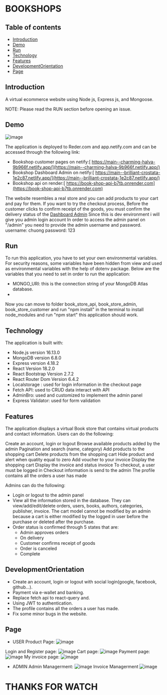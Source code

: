 # BOOKSHOPS

## Table of contents

- [Introduction](#introduction)
- [Demo](#demo)
- [Run](#run)
- [Technology](#technology)
- [Features](#features)
- [DevelopmentOrientation](#DevelopmentOrientation)
- [Page](#page)


## Introduction

A virtual ecommerce website using Node js, Express js, and Mongoose.

NOTE: Please read the RUN section before opening an issue.

## Demo

![image](https://user-images.githubusercontent.com/92925332/222942353-dd6c6382-9148-4571-9b94-eaa1da159ced.png)

The application is deployed to Reder.com and app.netify.com and can be accessed through the following link:

 - Bookshop customer pages on netify:[ https://main--charming-halva-9b966f.netlify.app/](https://main--charming-halva-9b966f.netlify.app/)
 - Bookshop Dashboard Admin on netify:[ https://main--brilliant-crostata-1e2c87.netlify.app/](https://main--brilliant-crostata-1e2c87.netlify.app/)
 - Bookshop api on render:[ https://book-shop-api-b7tb.onrender.com](https://book-shop-api-b7tb.onrender.com)

The website resembles a real store and you can add products to your cart and pay for them. If you want to try the checkout process, Before the customer clicks to confirm receipt of the goods, you must confirm the delivery status of the [Dashboard Admin](https://main--brilliant-crostata-1e2c87.netlify.app/)
Since this is dev environment i will give you admin login account
In order to access the admin panel on "/admin" you need to provide the admin username and password.
username: chuong
password: 123

## Run

To run this application, you have to set your own environmental variables. For security reasons, some variables have been hidden from view and used as environmental variables with the help of dotenv package. Below are the variables that you need to set in order to run the application:

- MONGO_URI: this is the connection string of your MongoDB Atlas database.
-

Now you can move to folder book_store_api, book_store_admin, book_store_customer and run "npm install" in the terminal to install node_modules and run "npm start" this application should work.

## Technology

The application is built with:

- Node.js version 16.13.0
- MongoDB version 6.8.0
- Express version 4.18.2
- React Version 18.2.0
- React Bootstrap Version 2.7.2
- React Router Dom Version 6.4.2
- Localstorage : used for login information in the checkout page
- Fetch API: used to CRUD data interact with API
- AdminBro: used and customized to implement the admin panel
- Express Validator: used for form validation

## Features

The application displays a virtual Book store that contains virtual products and contact information.
Users can do the following:

Create an account, login or logout
Browse available products added by the admin
Pagination and search (name, category)
Add products to the shopping cart
Delete products from the shopping cart
Hide product and alert when quatity equal to zero
Add voucher to your invoice
Display the shopping cart
Display the invoice and status invoice
To checkout, a user must be logged in
Checkout information is send to the admin
The profile contains all the orders a user has made

Admins can do the following:

- Login or logout to the admin panel
- View all the information stored in the database. They can view/add/edit/delete orders, users, books, authors, categories, publisher, invoice. The cart model cannot be modified by an admin because a cart is either modified by the logged in user before the purchase or deleted after the purchase.
- Order status is confirmed through 5 states that are:
    + Admin approves orders
    + On delivery
    + Customer confirms receipt of goods
    + Order is canceled
    + Complete

## DevelopmentOrientation
- Create an account, login or logout with social login(google, facebook, github...).
- Payment via e-wallet and banking.
- Replace fetch api to react-query and.
- Using JWT to authentication.
- The profile contains all the orders a user has made.
- Fix some minor bugs in the website.

## Page
- USER
Product Page:
![image](https://user-images.githubusercontent.com/92925332/222942597-43798ce5-e1ab-4fcf-b089-15babea84a6e.png)

Login and Register page:
![image](https://user-images.githubusercontent.com/92925332/222942636-a5cd112f-22a0-4d29-9d19-636388773b08.png)
Cart page:
![image](https://user-images.githubusercontent.com/92925332/222942693-7c06317e-95a8-4b33-b6f6-ed12352fbf1d.png)
Payment page:
![image](https://user-images.githubusercontent.com/92925332/222942713-23aaa97f-1220-4ab0-a90b-7650f263e9a6.png)
My invoice page:
![image](https://user-images.githubusercontent.com/92925332/222942739-03f73c4f-48dd-4ed7-86ef-dace73227d0b.png)

- ADMIN
Admin Managerment:
![image](https://user-images.githubusercontent.com/92925332/222942812-6acec78b-87a9-4cdb-af82-6fd82f5bc83a.png)
Invoice Managerment
![image](https://user-images.githubusercontent.com/92925332/222942832-0005092e-6232-431e-97fa-13d4fa207683.png)


# THANKS FOR WATCH









